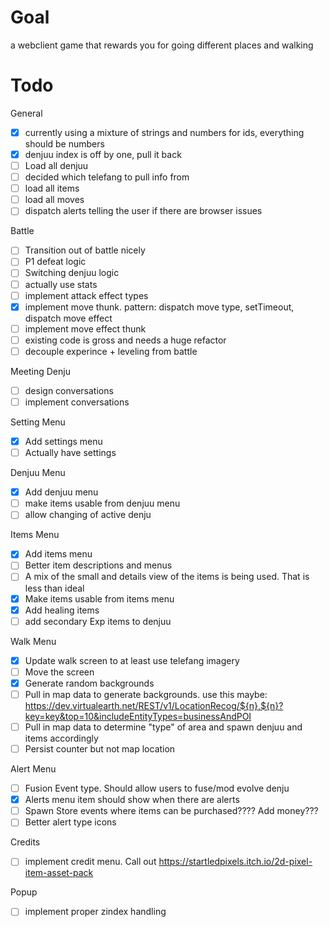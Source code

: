 # Goal

a webclient game that rewards you for going different places and walking

# Todo

General

-   [x] currently using a mixture of strings and numbers for ids, everything should be numbers
-   [x] denjuu index is off by one, pull it back
-   [ ] Load all denjuu
-   [ ] decided which telefang to pull info from
-   [ ] load all items
-   [ ] load all moves
-   [ ] dispatch alerts telling the user if there are browser issues

Battle

-   [ ] Transition out of battle nicely
-   [ ] P1 defeat logic
-   [ ] Switching denjuu logic
-   [ ] actually use stats
-   [ ] implement attack effect types
-   [x] implement move thunk. pattern: dispatch move type, setTimeout, dispatch move effect
-   [ ] implement move effect thunk
-   [ ] existing code is gross and needs a huge refactor
-   [ ] decouple experince + leveling from battle

Meeting Denju

-   [ ] design conversations
-   [ ] implement conversations

Setting Menu

-   [x] Add settings menu
-   [ ] Actually have settings

Denjuu Menu

-   [x] Add denjuu menu
-   [ ] make items usable from denjuu menu
-   [ ] allow changing of active denju

Items Menu

-   [x] Add items menu
-   [ ] Better item descriptions and menus
-   [ ] A mix of the small and details view of the items is being used. That is less than ideal
-   [x] Make items usable from items menu
-   [x] Add healing items
-   [ ] add secondary Exp items to denjuu

Walk Menu

-   [x] Update walk screen to at least use telefang imagery
-   [ ] Move the screen
-   [x] Generate random backgrounds
-   [ ] Pull in map data to generate backgrounds. use this maybe: https://dev.virtualearth.net/REST/v1/LocationRecog/${n},${n}?key=key&top=10&includeEntityTypes=businessAndPOI
-   [ ] Pull in map data to determine "type" of area and spawn denjuu and items accordingly
-   [ ] Persist counter but not map location

Alert Menu

-   [ ] Fusion Event type. Should allow users to fuse/mod evolve denju
-   [x] Alerts menu item should show when there are alerts
-   [ ] Spawn Store events where items can be purchased???? Add money???
-   [ ] Better alert type icons

Credits

-   [ ] implement credit menu. Call out https://startledpixels.itch.io/2d-pixel-item-asset-pack

Popup

-   [ ] implement proper zindex handling
